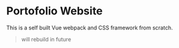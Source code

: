 # Portofolio Website
This is a self built Vue webpack and CSS framework from scratch. 
> will rebuild in future
